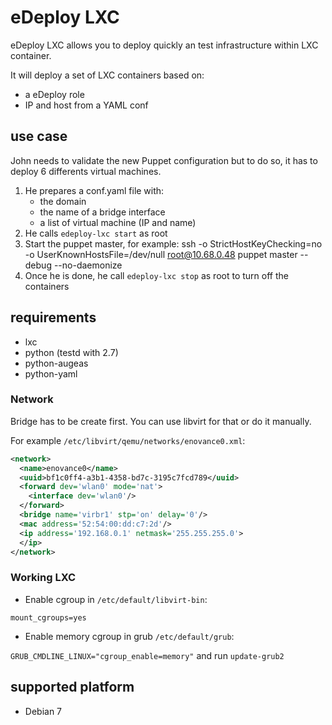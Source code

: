 # eDeploy LXC

eDeploy LXC allows you to deploy quickly an test infrastructure within LXC
container.

It will deploy a set of LXC containers based on:

- a eDeploy role
- IP and host from a YAML conf

## use case

John needs to validate the new Puppet configuration but to do so, it
has to deploy 6 differents virtual machines.

1. He prepares a conf.yaml file with:
    - the domain
    - the name of a bridge interface
    - a list of virtual machine (IP and name)
2. He calls `edeploy-lxc start` as root
3. Start the puppet master, for example:
    ssh -o StrictHostKeyChecking=no -o UserKnownHostsFile=/dev/null root@10.68.0.48 puppet master --debug --no-daemonize
3. Once he is done, he call `edeploy-lxc stop` as root to turn off the containers

## requirements

* lxc
* python (testd with 2.7)
* python-augeas
* python-yaml

### Network

Bridge has to be create first. You can use libvirt for that or do it manually.

For example `/etc/libvirt/qemu/networks/enovance0.xml`:
```xml
<network>
  <name>enovance0</name>
  <uuid>bf1c0ff4-a3b1-4358-bd7c-3195c7fcd789</uuid>
  <forward dev='wlan0' mode='nat'>
    <interface dev='wlan0'/>
  </forward>
  <bridge name='virbr1' stp='on' delay='0'/>
  <mac address='52:54:00:dd:c7:2d'/>
  <ip address='192.168.0.1' netmask='255.255.255.0'>
  </ip>
</network>
```

### Working LXC

* Enable cgroup in `/etc/default/libvirt-bin`:

`mount_cgroups=yes`

* Enable memory cgroup in grub `/etc/default/grub`:

`GRUB_CMDLINE_LINUX="cgroup_enable=memory"` and run `update-grub2`


## supported platform

- Debian 7
